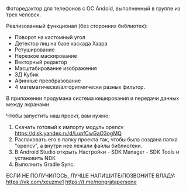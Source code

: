 Фоторедактор для телефонов с ОС Andoid, выполненный в группе из трех человек.

Реализованный функционал (без сторонних библиотек):
- Поворот на кастомный угол
- Детектор лиц на базе каскада Хаара
- Ретуширование
- Нерезкое маскирование
- Векторный редактор
- Масштабирование изображения
- 3Д Кубик
- Афинные преобразование
- 4 математически/алгоритмически разных фильтор.

В приложении продумана система кеширования и передачи данных между экранами.

Чтобы запустить наш проект, вам нужно:
1. Скачать готовый к импорту модуль opencv https://disk.yandex.ru/d/LupfCwGaO3ogMQ
2. Распаковать его в папку проекта так, чтобы была создана папка "opencv", а внутри нее лежали файлы библиотеки.
3. В Android Studio открыть Настройки - SDK Manager - SDK Tools и установить NDK
4. Выполнить Gradle Sync.

ЕСЛИ НЕ ПОЛУЧИЛОСЬ, ЛУЧШЕ НАПИШИТЕ/ПОЗВОНИТЕ ВЛАДУ: https://vk.com/xcuzme1 https://t.me/nongratapersone 
